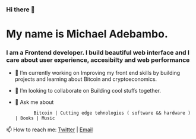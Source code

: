 ### Hi there 👋

<!--
**Blazing-Mike/Blazing-Mike** is a ✨ _special_ ✨ repository because its `README.md` (this file) appears on your GitHub profile.

-->

  # My name is Michael Adebambo.
  
 ### I am a Frontend developer. I build beautiful web interface and I care about user experience, accesibilty and web performance </b>

           
- 🔭 I’m currently working on Improving my front end skills by building projects and learning about Bitcoin and cryptoeconomics.

-  👯 I’m looking to collaborate on  Building cool stuffs together.

- 💬 Ask me about  
               
             Bitcoin | Cutting edge tehnologies ( software && hardware ) | Books | Music 


 📫 How to reach me:  [Twitter](https://www.twitter.com/Mikeoxygen1) | [Email](adebambomichael5@gmail.com)



                           
  
               
                               


